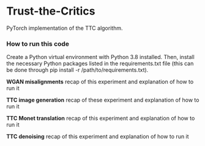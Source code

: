 # Trust-the-Critics
PyTorch implementation of the TTC algorithm.


### How to run this code
Create a Python virtual environment with Python 3.8 installed. Then, install the necessary Python packages listed in the requirements.txt file (this can be done through pip install -r /path/to/requirements.txt). 




**WGAN misalignments**
recap of this experiment and explanation of how to run it




**TTC image generation** 
recap of these experiment and explanation of how to run it





**TTC Monet translation**
recap of this experiment and explanation of how to run it





**TTC denoising**
recap of this experiment and explanation of how to run it



